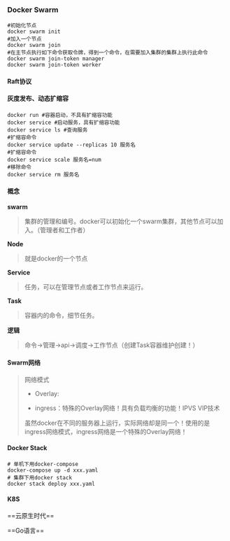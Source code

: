 ### Docker Swarm

```shell
#初始化节点
docker swarm init
#加入一个节点
docker swarm join
#在主节点执行如下命令获取令牌，得到一个命令，在需要加入集群的集群上执行此命令
docker swarm join-token manager
docker swarm join-token worker
```

#### Raft协议



#### 灰度发布、动态扩缩容

```shell
docker run #容器启动，不具有扩缩容功能
docker service #启动服务，具有扩缩容功能
docker service ls #查询服务
#扩缩容命令
docker service update --replicas 10 服务名
#扩缩容命令
docker service scale 服务名=num
#移除命令
docker service rm 服务名
```

#### 概念

**swarm**

> 集群的管理和编号。docker可以初始化一个swarm集群，其他节点可以加入。（管理者和工作者）

**Node**

> 就是docker的一个节点

**Service**

> 任务，可以在管理节点或者工作节点来运行。

**Task**

> 容器内的命令，细节任务。

**逻辑**

> 命令->管理->api->调度->工作节点（创建Task容器维护创建！）

#### Swarm网络

> 网络模式
>
> - Overlay:
>
> - ingress：特殊的Overlay网络！具有负载均衡的功能！IPVS VIP技术
>
> 虽然docker在不同的服务器上运行，实际网络却是同一个！使用的是ingress网络模式，ingress网络是一个特殊的Overlay网络！



#### Docker Stack

```shell
# 单机下用docker-compose
docker-compose up -d xxx.yaml
# 集群下用docker stack
docker stack deploy xxx.yaml
```

#### K8S

==云原生时代==

==Go语言==

